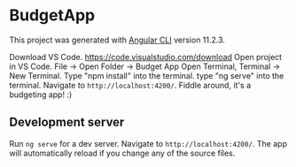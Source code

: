 
# BudgetApp

This project was generated with [Angular CLI](https://github.com/angular/angular-cli) version 11.2.3.

Download VS Code. https://code.visualstudio.com/download
Open project in VS Code. File -> Open Folder -> Budget App
Open Terminal, Terminal -> New Terminal.
Type "npm install" into the terminal.
type "ng serve" into the terminal.
Navigate to `http://localhost:4200/`.
Fiddle around, it's a budgeting app! :)

## Development server

Run `ng serve` for a dev server. Navigate to `http://localhost:4200/`. The app will automatically reload if you change any of the source files.

